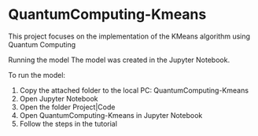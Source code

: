 # QuantumComputing-Kmeans
This project focuses on the implementation of the KMeans algorithm using Quantum Computing

Running the model
The model was created in the Jupyter Notebook.

To run the model:
1. Copy the attached folder to the local PC: QuantumComputing-Kmeans
2. Open Jupyter Notebook
3. Open the folder Project|Code
4. Open QuantumComputing-Kmeans in Jupyter Notebook
5. Follow the steps in the tutorial
